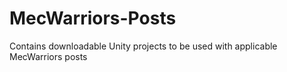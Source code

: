 MecWarriors-Posts
=================

Contains downloadable Unity projects to be used with applicable MecWarriors posts

